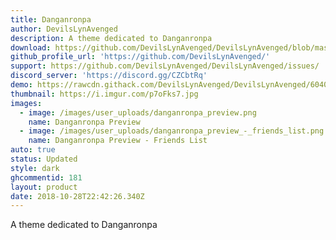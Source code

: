 ```yaml
---
title: Danganronpa
author: DevilsLynAvenged
description: A theme dedicated to Danganronpa
download: https://github.com/DevilsLynAvenged/DevilsLynAvenged/blob/master/Theme_Group_2/Danganronpa.theme.css
github_profile_url: 'https://github.com/DevilsLynAvenged/'
support: https://github.com/DevilsLynAvenged/DevilsLynAvenged/issues/
discord_server: 'https://discord.gg/CZCbtRq'
demo: https://rawcdn.githack.com/DevilsLynAvenged/DevilsLynAvenged/6040d3e4b48bdc886155cc960124e225d3f681ea/Theme_Group_2/Danganronpa.theme.css
thumbnail: https://i.imgur.com/p7oFks7.jpg
images:
  - image: /images/user_uploads/danganronpa_preview.png
    name: Danganronpa Preview
  - image: /images/user_uploads/danganronpa_preview_-_friends_list.png
    name: Danganronpa Preview - Friends List
auto: true
status: Updated
style: dark
ghcommentid: 181
layout: product
date: 2018-10-28T22:42:26.340Z
---
```

A theme dedicated to Danganronpa